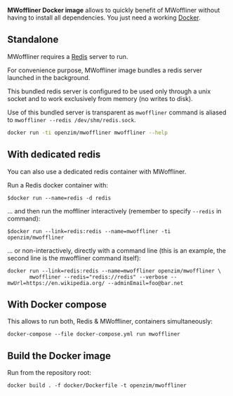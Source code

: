 **MWoffliner Docker image** allows to quickly benefit of MWoffliner
without having to install all dependencies. You just need a working
[Docker](https://www.docker.com).

## Standalone

MWoffliner requires a [Redis](http://www.redis.io) server to run.

For convenience purpose, MWoffliner image bundles a redis server launched in the background.

This bundled redis server is configured to be used only through a unix socket and to work exclusively from memory (no writes to disk).

Use of this bundled server is transparent as `mwoffliner` command is aliased to `mwoffliner --redis /dev/shm/redis.sock`. 

``` sh
docker run -ti openzim/mwoffliner mwoffliner --help
```

## With dedicated redis

You can also use a dedicated redis container with MWoffliner.

Run a Redis docker container with:

```
$docker run --name=redis -d redis
```

... and then run the moffliner interactively (remember to specify `--redis` in command):

```
$docker run --link=redis:redis --name=mwoffliner -ti openzim/mwoffliner
```

... or non-interactively, directly with a command line (this is an
example, the second line is the mwoffliner command itself):

```
docker run --link=redis:redis --name=mwoffliner openzim/mwoffliner \
       mwoffliner --redis="redis://redis" --verbose --mwUrl=https://en.wikipedia.org/ --adminEmail=foo@bar.net
```

## With Docker compose

This allows to run both, Redis & MWoffliner, containers simultaneously:

```
docker-compose --file docker-compose.yml run mwoffliner
```

## Build the Docker image

Run from the repository root:
```
docker build . -f docker/Dockerfile -t openzim/mwoffliner
```